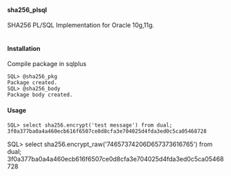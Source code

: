 #### sha256_plsql
SHA256 PL/SQL Implementation for Oracle 10g,11g.
<br><br>
#### Installation
Compile package in sqlplus<br>

```
SQL> @sha256_pkg
Package created.
SQL> @sha256_body
Package body created.
```
#### Usage
```
SQL> select sha256.encrypt('test message') from dual;
3f0a377ba0a4a460ecb616f6507ce0d8cfa3e704025d4fda3ed0c5ca05468728
```
SQL> select sha256.encrypt_raw('74657374206D657373616765') from dual;
3f0a377ba0a4a460ecb616f6507ce0d8cfa3e704025d4fda3ed0c5ca05468728
```

